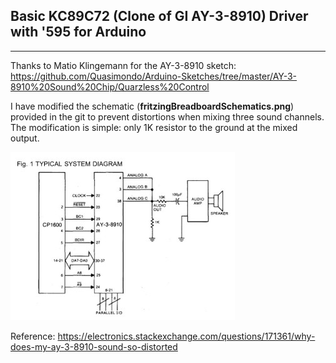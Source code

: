 ## **Basic KC89C72 (Clone of GI AY-3-8910) Driver with '595 for Arduino**
-----
Thanks to Matio Klingemann for the AY-3-8910 sketch: https://github.com/Quasimondo/Arduino-Sketches/tree/master/AY-3-8910%20Sound%20Chip/Quarzless%20Control

I have modified the schematic (**fritzingBreadboardSchematics.png**) provided in the git to prevent distortions when mixing three sound channels. The modification is simple: only 1K resistor to the ground at the mixed output.

![AY-3-8910 output diagram](ay-3-8910-output-diagram.jpg)

Reference: https://electronics.stackexchange.com/questions/171361/why-does-my-ay-3-8910-sound-so-distorted
